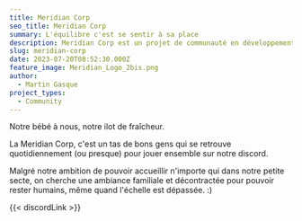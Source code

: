 ```yaml
---
title: Meridian Corp
seo_title: Meridian Corp
summary: L'équilibre c'est se sentir à sa place
description: Meridian Corp est un projet de communauté en développement
slug: meridian-corp
date: 2023-07-20T08:52:30.000Z
feature_image: Meridian_Logo_2bis.png
author:
  - Martin Gasque
project_types:
  - Community
---
```


Notre bébé à nous, notre ilot de fraîcheur.

La Meridian Corp, c'est un tas de bons gens qui se retrouve quotidiennement (ou presque) pour jouer ensemble sur notre discord.

Malgré notre ambition de pouvoir accueillir n'importe qui dans notre petite secte, on cherche une ambiance familiale et décontractée pour pouvoir rester humains, même quand l'échelle est dépassée. :)

{{\< discordLink >}}
